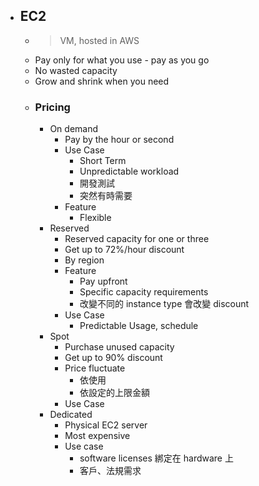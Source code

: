 - ## EC2
	- > VM,  hosted in AWS
	- Pay only for what you use - pay as you go
	- No wasted capacity
	- Grow and shrink when you need
	- ### Pricing
		- On demand
			- Pay by the hour or second
			- Use Case
				- Short Term
				- Unpredictable workload
				- 開發測試
				- 突然有時需要
			- Feature
				- Flexible
		- Reserved
			- Reserved capacity for one or three
			- Get  up to 72%/hour discount
			- By region
			- Feature
				- Pay upfront
				- Specific capacity requirements
				- 改變不同的 instance type 會改變 discount
			- Use Case
				- Predictable Usage, schedule
		- Spot
			- Purchase unused capacity
			- Get up to 90% discount
			- Price fluctuate
				- 依使用
				- 依設定的上限金額
			- Use Case
		- Dedicated
			- Physical EC2 server
			- Most expensive
			- Use case
				- software licenses 綁定在 hardware 上
				- 客戶、法規需求